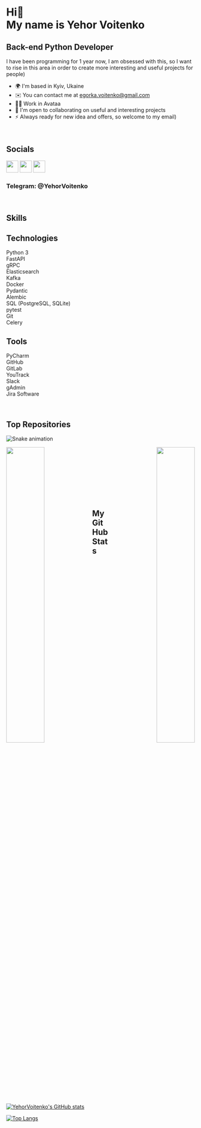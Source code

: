 Hi👋 <br>
My name is **Yehor Voitenko**
======================================================================================================================================

Back-end Python Developer
----------------

I have been programming for 1 year now, I am obsessed with this, so I want to rise in this area in order to create more interesting and useful projects for people)

* 🌍  I'm based in Kyiv, Ukaine
* ✉️  You can contact me at [egorka.voitenko@gmail.com](mailto:egorka.voitenko@gmail.com)
* 🙋‍♂️  Work in Avataa
* 🤝  I'm open to collaborating on useful and interesting projects
* ⚡  Always ready for new idea and offers, so welcome to my email)

<br>
<h2>Socials</h2>

<p align="left"> <a href="https://www.github.com/YehorVoitenko" target="_blank" rel="noreferrer"><img src="https://raw.githubusercontent.com/danielcranney/readme-generator/main/public/icons/socials/github-dark.svg" width="32" height="32" /></a> <a href="http://www.instagram.com/egoorra._" target="_blank" rel="noreferrer"><img src="https://raw.githubusercontent.com/danielcranney/readme-generator/main/public/icons/socials/instagram.svg" width="32" height="32" /></a>
<a href="https://www.linkedin.com/in/yehorvoitenko/" target="_blank" rel="noreferrer"><img src="https://upload.wikimedia.org/wikipedia/commons/thumb/8/81/LinkedIn_icon.svg/2048px-LinkedIn_icon.svg.png" width="32" height="32" /></a>
  <h3>Telegram: @YehorVoitenko</h3> 
<br>
</p>
<h2> Skills</h2>

<h2>Technologies</h2>
Python 3<br>
FastAPI<br>
gRPC<br>
Elasticsearch<br>
Kafka<br>
Docker<br>
Pydantic<br>
Alembic<br>
SQL (PostgreSQL, SQLite)<br>
pytest<br>
Git<br>
Celery
<br>
<h2>Tools</h2>
PyCharm<br>
GitHub<br>
GitLab<br>
YouTrack<br>
Slack<br>
gAdmin<br>
Jira Software

</p>
<br>
<h2>Top Repositories</h2>

![Snake animation](https://github.com/thepiyushmalhotra/thepiyushmalhotra/blob/output/github-contribution-grid-snake.svg)

<div width="100%" align="center"><a href="https://github.com/YehorVoitenko/AlliasBot" align="left"><img align="left" width="45%" src="https://github-readme-stats.vercel.app/api/pin/?username=YehorVoitenko&repo=AlliasBot&title_color=84cc16&text_color=ffffff&icon_color=84cc16&bg_color=22272e&hide_border=true&locale=en" /></a><a href="https://github.com/YehorVoitenko/CharitySolution" align="right"><img align="right" width="45%" src="https://github-readme-stats.vercel.app/api/pin/?username=YehorVoitenko&repo=CharitySolution&title_color=84cc16&text_color=ffffff&icon_color=84cc16&bg_color=22272e&hide_border=true&locale=en" /></a></div><br /><br /><br /><br /><br /><br /><br />

<br>
<h2>My GitHub Stats</h2>

<label><a href="http://www.github.com/YehorVoitenko"><img src="https://github-readme-stats.vercel.app/api?username=YehorVoitenko&show_icons=true&hide=stars,issues,&count_private=true&title_color=84cc16&text_color=ffffff&icon_color=84cc16&bg_color=22272e&hide_border=true&show_icons=true" alt="YehorVoitenko's GitHub stats" />
</a>
  
[![Top Langs](https://github-readme-stats.vercel.app/api/top-langs/?username=YehorVoitenko&hide_progress=true)](https://github.com/anuraghazra/github-readme-stats)
</label>
